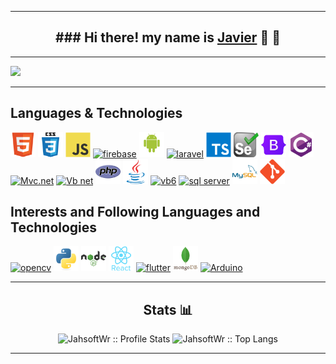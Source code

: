 <hr>

<h2 align="center">
### Hi there! my name is <a href="https://github.com/JahsoftWr">Javier</a> 👋 💬
</h2>
<hr>
<img src="https://i.imgur.com/OujrZjl.png">
<hr>

<h2 align="left">Languages & Technologies</h2>

<p align="left">
<a href="https://developer.mozilla.org/en-US/docs/Web/HTML" target="_blank" rel="noreferrer"> 
<img src="https://github.com/JahsoftWr/README/blob/main/img/html5-original.svg" alt="html5" width="40" height="40"/></a>

<a href="https://www.w3schools.com/css/" target="_blank" rel="noreferrer"> 
<img src="https://github.com/JahsoftWr/README/blob/main/img//css3-original-wordmark.svg" alt="css3" width="40" height="40"/></a>  

<a href="https://developer.mozilla.org/en-US/docs/Web/JavaScript" target="_blank" rel="noreferrer"> 
<img src="https://github.com/JahsoftWr/README/blob/main/img/javascript-original.svg" alt="javascript" width="40" height="40"/></a>

<a href="https://firebase.google.com/" target="_blank" rel="noreferrer"> 
<img src="https://github.com/JahsoftWr/README/blob/main/img/firebase-icon.svg" 
alt="firebase" width="40" height="40"/></a>

<a href="https://developer.android.com/studio" target="_blank" rel="noreferrer"> 
<img src="https://raw.githubusercontent.com/devicons/devicon/master/icons/android/android-original-wordmark.svg" alt="Android Studio" width="40" height="40"/></a>

<a href="https://laravel.com/" target="_blank" rel="noreferrer"> 
<img src="https://github.com/JahsoftWr/README/blob/main/img/laravel-original.svg))" 
alt="laravel" width="40" height="40"/></a>

<a href="https://www.typescriptlang.org/" target="_blank" rel="noreferrer"> 
<img src="https://github.com/JahsoftWr/README/blob/main/img/typescript-original.svg" 
alt="Typescript" width="40" height="40"/></a>

<a href="https://www.selenium.dev" target="_blank" rel="noreferrer"> 
<img src="https://github.com/JahsoftWr/README/blob/main/img/selenium-logo.svg" 
alt="Selenium" width="40" height="40"/></a>

<a href="https://getbootstrap.com/" target="_blank" rel="noreferrer"> 
<img src="https://github.com/JahsoftWr/README/blob/main/img/bootstrap-original.svg" alt="bootstrap" width="40" height="40"/></a>

<a href="https://docs.microsoft.com/en-us/dotnet/csharp/" target="_blank" rel="noreferrer"> 
<img src="https://github.com/JahsoftWr/README/blob/main/img/csharp-original.svg" 
alt="C#" width="40" height="40"/></a>

<a href="https://docs.microsoft.com/en-us/aspnet/core/mvc/overview/getting-started/" target="_blank" rel="noreferrer"> 
<img src="https://i.imgur.com/LdPAVqQ.png" 
alt="Mvc.net" width="40" height="40"/></a>

<a href="https://docs.microsoft.com/en-us/dotnet/visual-basic/" target="_blank" rel="noreferrer"> 
<img src="https://i.imgur.com/2o7CgLq.png" 
alt="Vb net" width="40" height="40"/></a>

<a href="https://www.php.net" target="_blank" rel="noreferrer"> 
<img src="https://raw.githubusercontent.com/devicons/devicon/master/icons/php/php-original.svg" 
alt="Php" width="40" height="40"/></a>

<a href="https://www.java.com/" target="_blank" rel="noreferrer"> 
<img src="https://github.com/JahsoftWr/README/blob/main/img/java-original.svg" 
alt="java" width="40" height="40"/></a>

<a href="https://www.vb6.com/" target="_blank" rel="noreferrer"> 
<img src="https://i.imgur.com/GmVkgEe.png" 
alt="vb6" width="40" height="40"/></a>

<a href="https://www.microsoft.com/en-us/sql/database-engine/editions/sql-server-2019" target="_blank" rel="noreferrer"> 
<img src="https://i.imgur.com/PMk5N51.png" 
alt="sql server" width="40" height="40"/></a>

<a href="https://www.mysql.com/" target="_blank" rel="noreferrer"> 
<img src="https://github.com/JahsoftWr/README/blob/main/img/mysql-original-wordmark.svg" alt="mysql" width="40" height="40"/></a>

<a href="https://git-scm.com/" target="_blank" rel="noreferrer">
<img src="https://github.com/JahsoftWr/README/blob/main/img/git-original.svg"
alt="git" width="40" height="40"/></a>

</p>


<p align="left">
<h2 align="left">Interests and Following Languages ​​and Technologies</h2>
</p>
<p align="left">
<a href="https://opencv.org/" target="_blank" rel="noreferrer"> <img src="https://www.vectorlogo.zone/logos/opencv/opencv-icon.svg" alt="opencv" width="40" height="40"/></a>
<a href="https://www.python.org" target="_blank" rel="noreferrer"> <img src="https://raw.githubusercontent.com/devicons/devicon/master/icons/python/python-original.svg" alt="Python" width="40" height="40"/></a>
<a href="https://nodejs.org"target="_blank"rel="noreferrer"><img src="https://raw.githubusercontent.com/devicons/devicon/master/icons/nodejs/nodejs-original-wordmark.svg"alt="nodejs"width="40"height="40"/></a> 
<a href="https://reactjs.org/" target="_blank" rel="noreferrer"> <img src="https://raw.githubusercontent.com/devicons/devicon/master/icons/react/react-original-wordmark.svg" alt="React" width="40" height="40"/></a>
<a href="https://flutter.dev"target="_blank"rel="noreferrer"><img src="https://www.vectorlogo.zone/logos/flutterio/flutterio-icon.svg"alt="flutter"width="40"height="40"/></a> 
<a href="https://www.mongodb.com/"target="_blank"rel="noreferrer"><img src="https://raw.githubusercontent.com/devicons/devicon/master/icons/mongodb/mongodb-original-wordmark.svg"alt="mongodb"width="40"height="40"/></a>
<a href="https://www.arduino.cc/" target="_blank" rel="noreferrer"> <img src="https://i.imgur.com/XI6pwLD.png" alt="Arduino" width="40" height="40"/></a>
</p>
<hr>

<h2 align="center">Stats 📊 </h2>



<p align="center">
  <img height="180em"  width="400em" src="https://github-readme-stats.vercel.app/api?username=JahsoftWr&theme=tokyonight&show_icons=true&hide_border=true&count_private=true" alt="JahsoftWr :: Profile Stats" />
  <img height="180em" width="400em" src="https://github-readme-stats.vercel.app/api/top-langs/?username=JahsoftWr&langs_count=8&theme=tokyonight&layout=compact&hide_border=true" alt="JahsoftWr :: Top Langs" />
</p>

<hr>




<!--
**JahsoftWr/JahsoftWr** is a ✨ _special_ ✨ repository because its `README.md` (this file) appears on your GitHub profile.

Here are some ideas to get you started:

- 🔭 I’m currently working on ...
- 🌱 I’m currently learning ...
- 👯 I’m looking to collaborate on ...
- 🤔 I’m looking for help with ...
- 💬 Ask me about ...
- 📫 How to reach me: ...
- 😄 Pronouns: ...
- ⚡ Fun fact: ...
-->
